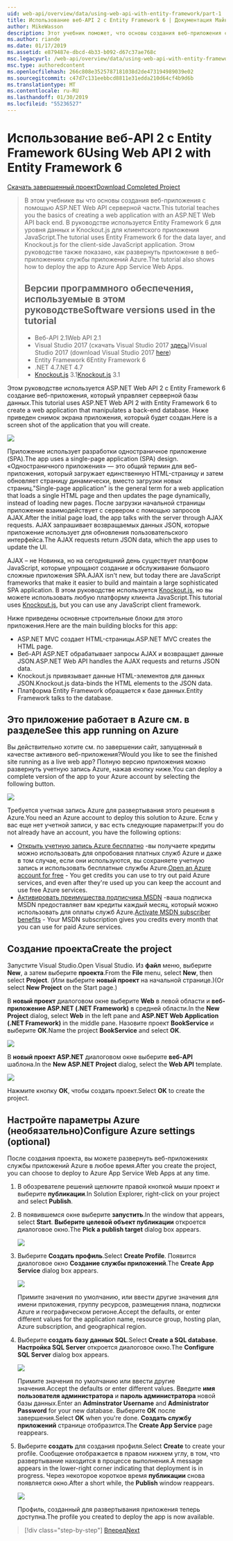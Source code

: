 ```yaml
---
uid: web-api/overview/data/using-web-api-with-entity-framework/part-1
title: Использование веб-API 2 с Entity Framework 6 | Документация Майкрософт
author: MikeWasson
description: Этот учебник поможет, что основы создания веб-приложения с помощью ASP.NET Web API серверной части. В этом руководстве используется Entity Framework 6 для макета данных...
ms.author: riande
ms.date: 01/17/2019
ms.assetid: e879487e-dbcd-4b33-b092-d67c37ae768c
msc.legacyurl: /web-api/overview/data/using-web-api-with-entity-framework/part-1
msc.type: authoredcontent
ms.openlocfilehash: 266c808e3525787181038d2de473194989039e02
ms.sourcegitcommit: c47d7c131eebbcd8811e31edda210d64cf4b9d6b
ms.translationtype: MT
ms.contentlocale: ru-RU
ms.lasthandoff: 01/30/2019
ms.locfileid: "55236527"
---
```

<a name="using-web-api-2-with-entity-framework-6"></a><span data-ttu-id="6524b-104">Использование веб-API 2 с Entity Framework 6</span><span class="sxs-lookup"><span data-stu-id="6524b-104">Using Web API 2 with Entity Framework 6</span></span>
====================

[<span data-ttu-id="6524b-105">Скачать завершенный проект</span><span class="sxs-lookup"><span data-stu-id="6524b-105">Download Completed Project</span></span>](https://github.com/MikeWasson/BookService)

> <span data-ttu-id="6524b-106">В этом учебнике вы что основы создания веб-приложения с помощью ASP.NET Web API серверной части.</span><span class="sxs-lookup"><span data-stu-id="6524b-106">This tutorial teaches you the basics of creating a web application with an ASP.NET Web API back end.</span></span> <span data-ttu-id="6524b-107">В руководстве используется Entity Framework 6 для уровня данных и Knockout.js для клиентского приложения JavaScript.</span><span class="sxs-lookup"><span data-stu-id="6524b-107">The tutorial uses Entity Framework 6 for the data layer, and Knockout.js for the client-side JavaScript application.</span></span> <span data-ttu-id="6524b-108">Этом руководстве также показано, как развернуть приложение в веб-приложениях службы приложений Azure.</span><span class="sxs-lookup"><span data-stu-id="6524b-108">The tutorial also shows how to deploy the app to Azure App Service Web Apps.</span></span>
>
> ## <a name="software-versions-used-in-the-tutorial"></a><span data-ttu-id="6524b-109">Версии программного обеспечения, используемые в этом руководстве</span><span class="sxs-lookup"><span data-stu-id="6524b-109">Software versions used in the tutorial</span></span>
>
> - <span data-ttu-id="6524b-110">Веб-API 2.1</span><span class="sxs-lookup"><span data-stu-id="6524b-110">Web API 2.1</span></span>
> - <span data-ttu-id="6524b-111">Visual Studio 2017 (скачать Visual Studio 2017 [здесь](https://visualstudio.microsoft.com/downloads/?utm_medium=microsoft&utm_source=docs.microsoft.com&utm_campaign=button+cta&utm_content=download+vs2017))</span><span class="sxs-lookup"><span data-stu-id="6524b-111">Visual Studio 2017 (download Visual Studio 2017 [here](https://visualstudio.microsoft.com/downloads/?utm_medium=microsoft&utm_source=docs.microsoft.com&utm_campaign=button+cta&utm_content=download+vs2017))</span></span>
> - <span data-ttu-id="6524b-112">Entity Framework 6</span><span class="sxs-lookup"><span data-stu-id="6524b-112">Entity Framework 6</span></span>
> - <span data-ttu-id="6524b-113">.NET 4.7</span><span class="sxs-lookup"><span data-stu-id="6524b-113">.NET 4.7</span></span>
> - <span data-ttu-id="6524b-114">[Knockout.js](http://knockoutjs.com/) 3.1</span><span class="sxs-lookup"><span data-stu-id="6524b-114">[Knockout.js](http://knockoutjs.com/) 3.1</span></span>

<span data-ttu-id="6524b-115">Этом руководстве используется ASP.NET Web API 2 с Entity Framework 6 создание веб-приложения, который управляет серверной базы данных.</span><span class="sxs-lookup"><span data-stu-id="6524b-115">This tutorial uses ASP.NET Web API 2 with Entity Framework 6 to create a web application that manipulates a back-end database.</span></span> <span data-ttu-id="6524b-116">Ниже приведен снимок экрана приложения, который будет создан.</span><span class="sxs-lookup"><span data-stu-id="6524b-116">Here is a screen shot of the application that you will create.</span></span>

[![](part-1/_static/image2.png)](part-1/_static/image1.png)

<span data-ttu-id="6524b-117">Приложение использует разработки одностраничное приложение (SPA).</span><span class="sxs-lookup"><span data-stu-id="6524b-117">The app uses a single-page application (SPA) design.</span></span> <span data-ttu-id="6524b-118">«Одностраничного приложения» — это общий термин для веб-приложения, который загружает единственную HTML-страницу и затем обновляет страницу динамически, вместо загрузки новых страниц.</span><span class="sxs-lookup"><span data-stu-id="6524b-118">"Single-page application" is the general term for a web application that loads a single HTML page and then updates the page dynamically, instead of loading new pages.</span></span> <span data-ttu-id="6524b-119">После загрузки начальной страницы приложение взаимодействует с сервером с помощью запросов AJAX.</span><span class="sxs-lookup"><span data-stu-id="6524b-119">After the initial page load, the app talks with the server through AJAX requests.</span></span> <span data-ttu-id="6524b-120">AJAX запрашивает возвращаемых данных JSON, которые приложение использует для обновления пользовательского интерфейса.</span><span class="sxs-lookup"><span data-stu-id="6524b-120">The AJAX requests return JSON data, which the app uses to update the UI.</span></span>

<span data-ttu-id="6524b-121">AJAX – не Новинка, но на сегодняшний день существует платформ JavaScript, которые упрощают создание и обслуживание большого сложные приложения SPA.</span><span class="sxs-lookup"><span data-stu-id="6524b-121">AJAX isn't new, but today there are JavaScript frameworks that make it easier to build and maintain a large sophisticated SPA application.</span></span> <span data-ttu-id="6524b-122">В этом руководстве используется [Knockout.js](http://knockoutjs.com/), но вы можете использовать любую платформу клиента JavaScript.</span><span class="sxs-lookup"><span data-stu-id="6524b-122">This tutorial uses [Knockout.js](http://knockoutjs.com/), but you can use any JavaScript client framework.</span></span>

<span data-ttu-id="6524b-123">Ниже приведены основные строительные блоки для этого приложения.</span><span class="sxs-lookup"><span data-stu-id="6524b-123">Here are the main building blocks for this app:</span></span>

- <span data-ttu-id="6524b-124">ASP.NET MVC создает HTML-страницы.</span><span class="sxs-lookup"><span data-stu-id="6524b-124">ASP.NET MVC creates the HTML page.</span></span>
- <span data-ttu-id="6524b-125">Веб-API ASP.NET обрабатывает запросы AJAX и возвращает данные JSON.</span><span class="sxs-lookup"><span data-stu-id="6524b-125">ASP.NET Web API handles the AJAX requests and returns JSON data.</span></span>
- <span data-ttu-id="6524b-126">Knockout.js привязывает данные HTML-элементов для данных JSON.</span><span class="sxs-lookup"><span data-stu-id="6524b-126">Knockout.js data-binds the HTML elements to the JSON data.</span></span>
- <span data-ttu-id="6524b-127">Платформа Entity Framework обращается к базе данных.</span><span class="sxs-lookup"><span data-stu-id="6524b-127">Entity Framework talks to the database.</span></span>

## <a name="see-this-app-running-on-azure"></a><span data-ttu-id="6524b-128">Это приложение работает в Azure см. в разделе</span><span class="sxs-lookup"><span data-stu-id="6524b-128">See this app running on Azure</span></span>

<span data-ttu-id="6524b-129">Вы действительно хотите см. по завершении сайт, запущенный в качестве активного веб-приложения?</span><span class="sxs-lookup"><span data-stu-id="6524b-129">Would you like to see the finished site running as a live web app?</span></span> <span data-ttu-id="6524b-130">Полную версию приложения можно развернуть учетную запись Azure, нажав кнопку ниже.</span><span class="sxs-lookup"><span data-stu-id="6524b-130">You can deploy a complete version of the app to your Azure account by selecting the following button.</span></span>

[![](http://azuredeploy.net/deploybutton.png)](https://azuredeploy.net/?WT.mc_id=deploy_azure_aspnet&repository=https://github.com/tfitzmac/BookService)

<span data-ttu-id="6524b-131">Требуется учетная запись Azure для развертывания этого решения в Azure.</span><span class="sxs-lookup"><span data-stu-id="6524b-131">You need an Azure account to deploy this solution to Azure.</span></span> <span data-ttu-id="6524b-132">Если у вас еще нет учетной записи, у вас есть следующие параметры:</span><span class="sxs-lookup"><span data-stu-id="6524b-132">If you do not already have an account, you have the following options:</span></span>

- <span data-ttu-id="6524b-133">[Открыть учетную запись Azure бесплатно](https://azure.microsoft.com/pricing/free-trial/?WT.mc_id=A443DD604) -вы получаете кредиты можно использовать для опробования платных служб Azure и даже в том случае, если они используются, вы сохраняете учетную запись и использовать бесплатные службы Azure.</span><span class="sxs-lookup"><span data-stu-id="6524b-133">[Open an Azure account for free](https://azure.microsoft.com/pricing/free-trial/?WT.mc_id=A443DD604) - You get credits you can use to try out paid Azure services, and even after they're used up you can keep the account and use free Azure services.</span></span>
- <span data-ttu-id="6524b-134">[Активировать преимущества подписчика MSDN](https://azure.microsoft.com/pricing/member-offers/msdn-benefits-details/?WT.mc_id=A443DD604) -ваша подписка MSDN предоставляет вам кредиты каждый месяц, который можно использовать для оплаты служб Azure.</span><span class="sxs-lookup"><span data-stu-id="6524b-134">[Activate MSDN subscriber benefits](https://azure.microsoft.com/pricing/member-offers/msdn-benefits-details/?WT.mc_id=A443DD604) - Your MSDN subscription gives you credits every month that you can use for paid Azure services.</span></span>

## <a name="create-the-project"></a><span data-ttu-id="6524b-135">Создание проекта</span><span class="sxs-lookup"><span data-stu-id="6524b-135">Create the project</span></span>

<span data-ttu-id="6524b-136">Запустите Visual Studio.</span><span class="sxs-lookup"><span data-stu-id="6524b-136">Open Visual Studio.</span></span> <span data-ttu-id="6524b-137">Из **файл** меню, выберите **New**, а затем выберите **проекта**.</span><span class="sxs-lookup"><span data-stu-id="6524b-137">From the **File** menu, select **New**, then select **Project**.</span></span> <span data-ttu-id="6524b-138">(Или выберите **новый проект** на начальной странице.)</span><span class="sxs-lookup"><span data-stu-id="6524b-138">(Or select **New Project** on the Start page.)</span></span>

<span data-ttu-id="6524b-139">В **новый проект** диалоговом окне выберите **Web** в левой области и **веб-приложение ASP.NET (.NET Framework)** в средней области.</span><span class="sxs-lookup"><span data-stu-id="6524b-139">In the **New Project** dialog, select **Web** in the left pane and **ASP.NET Web Application (.NET Framework)** in the middle pane.</span></span> <span data-ttu-id="6524b-140">Назовите проект **BookService** и выберите **ОК**.</span><span class="sxs-lookup"><span data-stu-id="6524b-140">Name the project **BookService** and select **OK**.</span></span>

[![](part-1/_static/image11.png)](part-1/_static/image11.png)

<span data-ttu-id="6524b-141">В **новый проект ASP.NET** диалоговом окне выберите **веб-API** шаблона.</span><span class="sxs-lookup"><span data-stu-id="6524b-141">In the **New ASP.NET Project** dialog, select the **Web API** template.</span></span>

[![](part-1/_static/image12.png)](part-1/_static/image12.png)


<span data-ttu-id="6524b-142">Нажмите кнопку **ОК**, чтобы создать проект.</span><span class="sxs-lookup"><span data-stu-id="6524b-142">Select **OK** to create the project.</span></span>

## <a name="configure-azure-settings-optional"></a><span data-ttu-id="6524b-143">Настройте параметры Azure (необязательно)</span><span class="sxs-lookup"><span data-stu-id="6524b-143">Configure Azure settings (optional)</span></span>

<span data-ttu-id="6524b-144">После создания проекта, вы можете развернуть веб-приложениях службы приложений Azure в любое время.</span><span class="sxs-lookup"><span data-stu-id="6524b-144">After you create the project, you can choose to deploy to Azure App Service Web Apps at any time.</span></span> 

1. <span data-ttu-id="6524b-145">В обозревателе решений щелкните правой кнопкой мыши проект и выберите **публикации**.</span><span class="sxs-lookup"><span data-stu-id="6524b-145">In Solution Explorer, right-click on your project and select **Publish**.</span></span>

2. <span data-ttu-id="6524b-146">В появившемся окне выберите **запустить**.</span><span class="sxs-lookup"><span data-stu-id="6524b-146">In the window that appears, select **Start**.</span></span> <span data-ttu-id="6524b-147">**Выберите целевой объект публикации** откроется диалоговое окно.</span><span class="sxs-lookup"><span data-stu-id="6524b-147">The **Pick a publish target** dialog box appears.</span></span>

   [![](part-1/_static/image14.png)](part-1/_static/image14.png)

3. <span data-ttu-id="6524b-148">Выберите **Создать профиль**.</span><span class="sxs-lookup"><span data-stu-id="6524b-148">Select **Create Profile**.</span></span> <span data-ttu-id="6524b-149">Появится диалоговое окно **Создание службы приложений**.</span><span class="sxs-lookup"><span data-stu-id="6524b-149">The **Create App Service** dialog box appears.</span></span>

   [![](part-1/_static/image15.png)](part-1/_static/image15.png)

   <span data-ttu-id="6524b-150">Примите значения по умолчанию, или ввести другие значения для имени приложения, группу ресурсов, размещения плана, подписки Azure и географическом регионе.</span><span class="sxs-lookup"><span data-stu-id="6524b-150">Accept the defaults, or enter different values for the application name, resource group, hosting plan, Azure subscription, and geographical region.</span></span> 

4. <span data-ttu-id="6524b-151">Выберите **создать базу данных SQL**.</span><span class="sxs-lookup"><span data-stu-id="6524b-151">Select **Create a SQL database**.</span></span> <span data-ttu-id="6524b-152">**Настройка SQL Server** откроется диалоговое окно.</span><span class="sxs-lookup"><span data-stu-id="6524b-152">The **Configure SQL Server** dialog box appears.</span></span> 

   [![](part-1/_static/image16.png)](part-1/_static/image16.png)

   <span data-ttu-id="6524b-153">Примите значения по умолчанию или ввести другие значения.</span><span class="sxs-lookup"><span data-stu-id="6524b-153">Accept the defaults or enter different values.</span></span> <span data-ttu-id="6524b-154">Введите **имя пользователя администратора** и **пароль администратора** новой базы данных.</span><span class="sxs-lookup"><span data-stu-id="6524b-154">Enter an **Adminstrator Username** and **Administrator Password** for your new database.</span></span> <span data-ttu-id="6524b-155">Выберите **ОК** после завершения.</span><span class="sxs-lookup"><span data-stu-id="6524b-155">Select **OK** when you're done.</span></span> <span data-ttu-id="6524b-156">**Создать службу приложений** странице отобразится.</span><span class="sxs-lookup"><span data-stu-id="6524b-156">The **Create App Service** page reappears.</span></span>

5. <span data-ttu-id="6524b-157">Выберите **создать** для создания профиля.</span><span class="sxs-lookup"><span data-stu-id="6524b-157">Select **Create** to create your profile.</span></span> <span data-ttu-id="6524b-158">Сообщение отображается в правом нижнем углу, в том, что развертывание находится в процессе выполнения.</span><span class="sxs-lookup"><span data-stu-id="6524b-158">A message appears in the lower-right corner indicating that deployment is in progress.</span></span> <span data-ttu-id="6524b-159">Через некоторое короткое время **публикации** снова появляется окно.</span><span class="sxs-lookup"><span data-stu-id="6524b-159">After a short while, the **Publish** window reappears.</span></span>

    [![](part-1/_static/image17.png)](part-1/_static/image17.png)
   
    <span data-ttu-id="6524b-160">Профиль, созданный для развертывания приложения теперь доступна.</span><span class="sxs-lookup"><span data-stu-id="6524b-160">The profile you created to deploy the app is now available.</span></span> 


> [!div class="step-by-step"]
> [<span data-ttu-id="6524b-161">Вперед</span><span class="sxs-lookup"><span data-stu-id="6524b-161">Next</span></span>](part-2.md)
